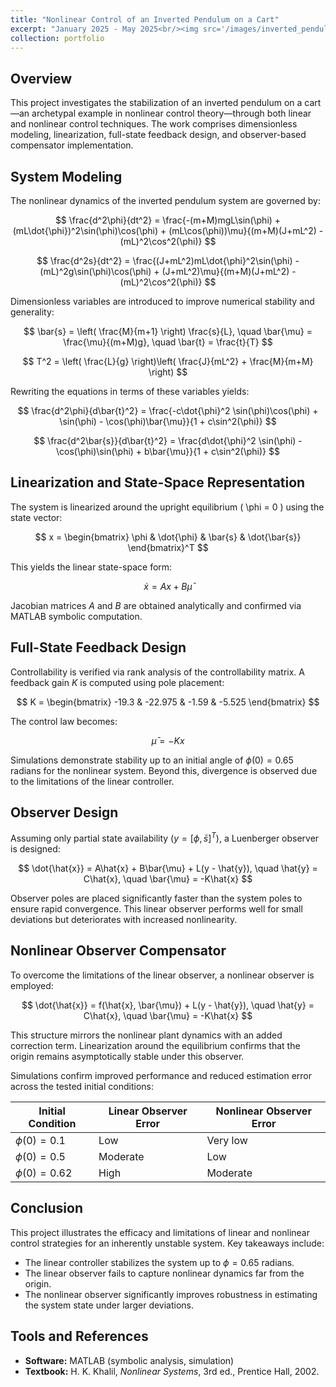 ```yaml
---
title: "Nonlinear Control of an Inverted Pendulum on a Cart"
excerpt: "January 2025 - May 2025<br/><img src='/images/inverted_pendulum_nlonls_oc_0.62.gif' alt='inverted_pendulum' style='max-width:100%; height:auto; width:450px;'>"
collection: portfolio
---
```


## Overview

This project investigates the stabilization of an inverted pendulum on a cart—an archetypal example in nonlinear control theory—through both linear and nonlinear control techniques. The work comprises dimensionless modeling, linearization, full-state feedback design, and observer-based compensator implementation.

## System Modeling

The nonlinear dynamics of the inverted pendulum system are governed by:

$$
\frac{d^2\phi}{dt^2} = \frac{-(m+M)mgL\sin(\phi) + (mL\dot{\phi})^2\sin(\phi)\cos(\phi) + (mL\cos(\phi))\mu}{(m+M)(J+mL^2) - (mL)^2\cos^2(\phi)}
$$

$$
\frac{d^2s}{dt^2} = \frac{(J+mL^2)mL\dot{\phi}^2\sin(\phi) - (mL)^2g\sin(\phi)\cos(\phi) + (J+mL^2)\mu}{(m+M)(J+mL^2) - (mL)^2\cos^2(\phi)}
$$

Dimensionless variables are introduced to improve numerical stability and generality:

$$
\bar{s} = \left( \frac{M}{m+1} \right) \frac{s}{L}, \quad \bar{\mu} = \frac{\mu}{(m+M)g}, \quad \bar{t} = \frac{t}{T}
$$

$$
T^2 = \left( \frac{L}{g} \right)\left( \frac{J}{mL^2} + \frac{M}{m+M} \right)
$$

Rewriting the equations in terms of these variables yields:

$$
\frac{d^2\phi}{d\bar{t}^2} = \frac{-c\dot{\phi}^2 \sin(\phi)\cos(\phi) + \sin(\phi) - \cos(\phi)\bar{\mu}}{1 + c\sin^2(\phi)}
$$

$$
\frac{d^2\bar{s}}{d\bar{t}^2} = \frac{d\dot{\phi}^2 \sin(\phi) - \cos(\phi)\sin(\phi) + b\bar{\mu}}{1 + c\sin^2(\phi)}
$$

## Linearization and State-Space Representation

The system is linearized around the upright equilibrium \( \phi = 0 \) using the state vector:

$$
x = \begin{bmatrix} \phi & \dot{\phi} & \bar{s} & \dot{\bar{s}} \end{bmatrix}^T
$$

This yields the linear state-space form:

$$
\dot{x} = A x + B \bar{\mu}
$$

Jacobian matrices $A$ and $B$ are obtained analytically and confirmed via MATLAB symbolic computation.

## Full-State Feedback Design

Controllability is verified via rank analysis of the controllability matrix. A feedback gain $K$ is computed using pole placement:

$$
K = \begin{bmatrix} -19.3 & -22.975 & -1.59 & -5.525 \end{bmatrix}
$$

The control law becomes:

$$
\bar{\mu} = -Kx
$$

Simulations demonstrate stability up to an initial angle of $\phi(0) = 0.65$ radians for the nonlinear system. Beyond this, divergence is observed due to the limitations of the linear controller.

## Observer Design

Assuming only partial state availability ($y = [\phi, \bar{s}]^T$), a Luenberger observer is designed:

$$
\dot{\hat{x}} = A\hat{x} + B\bar{\mu} + L(y - \hat{y}), \quad \hat{y} = C\hat{x}, \quad \bar{\mu} = -K\hat{x}
$$

Observer poles are placed significantly faster than the system poles to ensure rapid convergence. This linear observer performs well for small deviations but deteriorates with increased nonlinearity.

## Nonlinear Observer Compensator

To overcome the limitations of the linear observer, a nonlinear observer is employed:

$$
\dot{\hat{x}} = f(\hat{x}, \bar{\mu}) + L(y - \hat{y}), \quad \hat{y} = C\hat{x}, \quad \bar{\mu} = -K\hat{x}
$$

This structure mirrors the nonlinear plant dynamics with an added correction term. Linearization around the equilibrium confirms that the origin remains asymptotically stable under this observer.

Simulations confirm improved performance and reduced estimation error across the tested initial conditions:

| Initial Condition        | Linear Observer Error | Nonlinear Observer Error |
|--------------------------|-----------------------|---------------------------|
| $\phi(0) = 0.1$          | Low                   | Very low                  |
| $\phi(0) = 0.5$          | Moderate              | Low                       |
| $\phi(0) = 0.62$         | High                  | Moderate                  |

## Conclusion

This project illustrates the efficacy and limitations of linear and nonlinear control strategies for an inherently unstable system. Key takeaways include:

- The linear controller stabilizes the system up to $\phi = 0.65$ radians.
- The linear observer fails to capture nonlinear dynamics far from the origin.
- The nonlinear observer significantly improves robustness in estimating the system state under larger deviations.

## Tools and References

- **Software:** MATLAB (symbolic analysis, simulation)
- **Textbook:** H. K. Khalil, *Nonlinear Systems*, 3rd ed., Prentice Hall, 2002.
